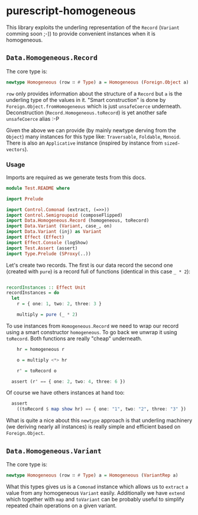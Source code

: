 # purescript-homogeneous

This library exploits the underling representation of the `Record` (`Variant` comming soon ;-)) to provide convenient instances when it is homogeneous.

## `Data.Homogeneous.Record`

The core type is:

  ```purescript
  newtype Homogeneous (row ∷ # Type) a = Homogeneous (Foreign.Object a)
  ```

`row` only provides information about the structure of a `Record` but `a` is the underling type of the values in it. "Smart construction" is done by `Foreign.Object.fromHomogeneous` which is just `unsafeCoerce` underneath. Deconstruction (`Record.Homogeneous.toRecord`) is yet another safe `unsafeCoerce` alias :-P

Given the above we can provide (by mainly newtype derving from the `Object`) many instances for this type like: `Traversable`, `Foldable`, `Monoid`. There is also an `Applicative` instance (inspired by instance from `sized-vectors`).

### Usage

Imports are required as we generate tests from this docs.

```purescript
module Test.README where

import Prelude

import Control.Comonad (extract, (=>>))
import Control.Semigroupoid (composeFlipped)
import Data.Homogeneous.Record (homogeneous, toRecord)
import Data.Variant (Variant, case_, on)
import Data.Variant (inj) as Variant
import Effect (Effect)
import Effect.Console (logShow)
import Test.Assert (assert)
import Type.Prelude (SProxy(..))
```

Let's create two records. The first is our data record the second one (created with `pure`) is a record full of functions (identical in this case `_ * 2`):

```purescript

recordInstances :: Effect Unit
recordInstances = do
  let
    r = { one: 1, two: 2, three: 3 }

    multiply = pure (_ * 2)

```

To use instances from `Homogeneous.Record` we need to wrap our record using a smart constructor `homogeneous`. To go back we unwrap it using `toRecord`. Both functions are really "cheap" underneath.

```purescript
    hr = homogeneous r

    o = multiply <*> hr

    r' = toRecord o

  assert (r' == { one: 2, two: 4, three: 6 })
```

Of course we have others instances at hand too:

```purescript
  assert
    ((toRecord $ map show hr) == { one: "1", two: "2", three: "3" })
```

What is quite a nice about this `newtype` approach is that underling machinery (we deriving nearly all instances) is really simple and efficient based on `Foreign.Object`.


## `Data.Homogeneous.Variant`

The core type is:

  ```purescript
  newtype Homogeneous (row ∷ # Type) a = Homogeneous (VariantRep a)
  ```

What this types gives us is a `Comonad` instance which allows us to `extract` `a` value from any homogeneous `Variant` easily. Additionally we have `extend` which together with `map` and `toVariant` can be probably useful to simplify repeated chain operations on a given variant.

